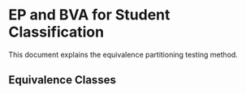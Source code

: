 # EP and BVA for Student Classification

This document explains the equivalence partitioning testing method.

## Equivalence Classes
